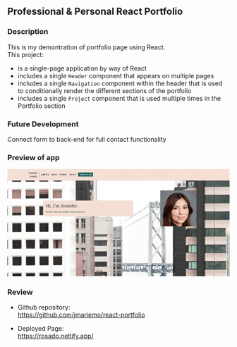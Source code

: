 ## Professional & Personal React Portfolio
### Description
This is my demontration of portfolio page using React. </br>
This project:</br>
* is a single-page application by way of React
* includes a single `Header` component that appears on multiple pages
* includes a single `Navigation` component within the header that is used to conditionally render the different sections of the portfolio
* includes a single `Project` component that is used multiple times in the Portfolio section

### Future Development
Connect form to back-end for full contact functionality 

### Preview of app
![gif of app function](./assets/rosado-react-portfolio.gif)

### Review
* Github repository:</br>
https://github.com/jmariemo/react-portfolio

* Deployed Page:</br>
https://rosado.netlify.app/
